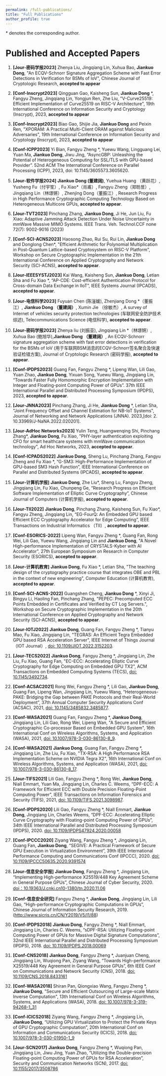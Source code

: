 ```yaml
---
permalink: /full-publications/
title: "Full Publications"
author_profile: true
---
```

 
\* denotes the corresponding author.

Published and Accepted Papers
======

1. **[Jour-密码学报2023]** Zhenya Liu, Jingqiang Lin, Xuhua Bao, **Jiankuo Dong**, "An ECQV-Schnorr Signature Aggregation Scheme with Fast Error Detections in Verification for BSMs of IoV", Chinese Journal of Cryptologic Research, **accepted to appear**

1. **[Conf-Inscrypt2023]** Qingguan Gao, Kaisheng Sun, **Jiankuo Dong** *, Fangyu Zheng, Jingqiang Lin, Yongjun Ren, Zhe Liu, "V-Curve25519: Efficient Implementation of Curve25519 on RISC-V Architecture", 19th International Conference on Information Security and Cryptology (Inscrypt), 2023, **accepted to appear**

1. **[Conf-Inscrypt2023]** Biao Gao, Shijie Jia, **Jiankuo Dong** and Peixin Ren, "XPORAM: A Practical Multi-Client ORAM against Malicious Adversaries", 19th International Conference on Information Security and Cryptology (Inscrypt), 2023, **accepted to appear**

1. **[Conf-ICPP2023]** Yi Bian, Fangyu Zheng *, Yuewu Wang, Lingguang Lei, Yuan Ma, **Jiankuo Dong**, Jiwu Jing, “AsyncGBP: Unleashing the Potential of Heterogeneous Computing for SSL/TLS with GPU-based Provider”. 52nd ACM The International Conference on Parallel Processing (ICPP), 2023, doi: 10.1145/3605573.3605620.

1. **[Jour-软件学报2024]** **Jiankuo Dong (董建阔)**, Yuehua Huang （黄跃花）, Yusheng Fu（付宇笙）, Fu Xiao*（肖甫）, Fangyu Zheng（郑昉昱）, Jingqiang Lin（林璟锵）, Zhenjing Dong（董振江）, Research Progress in High Performance Cryptographic Computing Technology Based on Heterogeneous Multicore GPUs, **accepted to appear**.

1. **[Jour-TVT2023]** Pinchang Zhang, **Jiankuo Dong**, Ji He, Jun Liu, Fu Xiao: Adaptive Jamming Attack Detection Under Noise Uncertainty in mmWave Massive MIMO Systems. IEEE Trans. Veh. Technol.CCF none 72(7): 9002-9016 (2023)

1. **[Conf-SCI-ACNS2023]** Haosong Zhao, Rui Su, Rui Lin, **Jiankuo Dong** and Donglong Chen*, "Efficient Arithmetic for Polynomial Multiplication in Post-Quantum Lattice-based Cryptosystem on RISC-V Platform",  Workshop on Secure Cryptographic Implementation in the 21th International Conference on Applied Cryptography and Network Security (SCI-ACNS), **accepted to appear**.

1. **[Jour-IEEESYSTJ2023]** Kai Wang, Kaisheng Sun, **Jiankuo Dong**, Letian Sha and Fu Xiao *, “AP-CDE: Cost-efficient Authentication Protocol for Cross-domain Data Exchange in IIoT”, IEEE Systems Journal (IPCADS), **accepted to appear**.

1. **[Jour-电信科学2023]** Fuyuan Chen (陈滏媛), Zhenjiang Dong *（董振江）,  **Jiankuo Dong （董建阔）**, Xumin Jie （徐敏杰）, A survey of Internet of vehicles security protection technologies (车联网安全防护技术综述), Telecommunications Science (电信科学), **accepted to appear**.

1. **[Jour-密码学报2023]** Zhenya liu (刘振亚), Jingqiang Lin *（林璟锵）, Xuhua Bao (鲍旭华),**Jiankuo Dong （董建阔）**, An ECQV-Schnorr signature aggregation scheme with fast error detections in verification for the BSMs of IoV (用于车联网BSM消息的ECQV-Schnorr签名聚合及快速验证检错方案), Journal of Cryptologic Research (密码学报), **accepted to appear**.

1. **[Conf-IPDPS2023]** Guang Fan, Fangyu Zheng *, Lipeng Wan, Lili Gao, Yuan Zhao, **Jiankuo Dong**, Yixuan Song, Yuewu Wang, Jingqiang Lin, “Towards Faster Fully Homomorphic Encryption Implementation with Integer and Floating-point Computing Power of GPUs”. 37th IEEE International Parallel and Distributed Processing Symposium (IPDPS), 2023, **accepted to appear**.

1. **[Jour-JNNA2023]** Pinchang Zhang, Ji He, **Jiankuo Dong** *, Letian Sha, "Joint Frequency Offset and Channel Estimation for NB-IoT Systems", Journal of Networking and Network Applications (JNNA). 2023,[doi: 2. 10.33969/J-NaNA.2022.020201].

1. **[Jour-AdHoc Networks2023]** Yulin Teng, Huangwenqing Shi, Pinchang Zhang*, **Jiankuo Dong**, Fu Xiao, "PHY-layer authentication exploiting CFO for smart healthcare systems with mmWave communication technology", Ad Hoc Networks, 2023,  **accepted to appear**.

1. **[Conf-ICPADS2022]** **Jiankuo Dong**, Sheng Lu, Pinchang Zhang, Fangyu Zheng and Fu Xiao *, “G-SM3: High-Performance Implementation of GPU-based SM3 Hash Function”, IEEE International Conference on Parallel and Distributed Systems (IPCADS), **accepted to appear**.

1. **[Jour-计算机学报]** **Jiankuo Dong**, Zhe Liu*, Sheng Lu, Fangyu Zheng, Jingqiang Lin, Fu Xiao, Chunpeng Ge, “Research Progress on Efficient Software Implementation of Elliptic Curve Cryptography”, Chinese Journal of Computers (计算机学报), **accepted to appear**.

1. **[Jour-TII2022]** **Jiankuo Dong**, Pinchang Zhang, Kaisheng Sun, Fu Xiao*, Fangyu Zheng, Jingqiang Lin, “EG-FourQ: An Embedded GPU based Efficient ECC Cryptography Accelerator for Edge Computing”, IEEE Transactions on Industrial Informatics （TII）, **accepted to appear**.

1. **[Conf-ESORICS-2022]** Lipeng Wan, Fangyu Zheng *, Guang Fan, Rong Wei, Lili Gao, Yuewu Wang, Jingqiang Lin and **Jiankuo Dong**, "A Novel High-performance Implementation of CRYSTALS-Kyber with AI Accelerator",  27th European Symposium on Research in Computer Security (ESORICS), **accepted to appear**.

1. **[Jour-计算机教育]** **Jiankuo Dong**, Fu Xiao *, Letian Sha, "The teaching design of the cryptography practice course that integrates OBE and PBL in the context of new engineering", Computer Education (计算机教育), **accepted to appear**.

1. **[Conf-SCI-ACNS-2022]** Guangshen Cheng, **Jiankuo Dong** *, Xinyi Ji, Bingyu Li, Haoling Fan, Pinchang Zhang, "PEPEC: Precomputed ECC Points Embedded in Certificates and Verified by CT Log Servers.",  Workshop on Secure Cryptographic Implementation in the 20th International Conference on Applied Cryptography and Network Security (SCI-ACNS), **accepted to appear**.

1. **[Jour-IOTJ2022]** **Jiankuo Dong**, Guang Fan, Fangyu Zheng *, Tianyu Mao, Fu Xiao, Jingqiang Lin, "TEGRAS: An Efficient Tegra Embedded GPU based RSA Acceleration Server",  IEEE Internet of Things Journal （IOT Journal）, [doi: 10.1109/JIOT.2022.3152203](https://ieeexplore.ieee.org/abstract/document/9716069).

1. **[Jour-TECS2022]** **Jiankuo Dong**, Fangyu Zheng *, Jingqiang Lin, Zhe Liu, Fu Xiao, Guang Fan, "EC-ECC: Accelerating Elliptic Curve Cryptography for Edge Computing on Embedded GPU TX2", ACM Transactions on Embedded Computing Systems (TECS),  [doi: 10.1145/3492734](https://dl.acm.org/doi/abs/10.1145/3492734).

1. **[Conf-ACSAC2021]** Rong Wei, Fangyu Zheng *, Lili Gao, **Jiankuo Dong**, Guang Fan, Lipeng Wan, Jingqiang Lin, Yuewu Wang,  “Heterogeneous-PAKE: Bridging the Gap between PAKE Protocols and their Real-World Deployment”, 37th Annual Computer Security Applications Conf (ACSAC), 2021, [doi: 10.1145/3485832.3485877](https://dl.acm.org/doi/10.1145/3485832.3485877).

1. **[Conf-WASA2021]** Guang Fan, Fangyu Zheng *, **Jiankuo Dong**, Jingqiang Lin, Lili Gao, Rong Wei, Lipeng Wan, "A Secure and Efficient Cryptographic Co-processor Based on Embedded GPU System", 16th International Conf on Wireless Algorithms, Systems, and Application (WASA), 2021, [doi: 10.1007/978-3-030-86130-8_9](https://link.springer.com/chapter/10.1007%2F978-3-030-86130-8_9).

1. **[Conf-WASA2021]** **Jiankuo Dong**, Guang Fan, Fangyu Zheng *, Jingqiang Lin, Zhe Liu, Fu Xiao, "TX-RSA: A High Performance RSA Implementation Scheme on NVIDIA Tegra X2", 16th International Conf on Wireless Algorithms, Systems, and Application (WASA), 2021, [doi: 10.1007/978-3-030-86130-8_17](https://link.springer.com/chapter/10.1007%2F978-3-030-86130-8_17).

1. **[Jour-TIFS2021]** Lili Gao, Fangyu Zheng *, Rong Wei, **Jiankuo Dong**, Niall Emmart, Yuan Ma, Jingqiang Lin, Charles C. Weems, “DPF-ECC: A Framework for Efficient ECC with Double Precision Floating-Point Computing Power", IEEE Transactions on Information Forensics and Security (TIFS), 2021, [doi: 10.1109/TIFS.2021.3098987](https://ieeexplore.ieee.org/document/9492115).

1. **[Conf-IPDPS2020]** Lili Gao, Fangyu Zheng *, Niall Emmart, **Jiankuo Dong**, Jingqiang Lin, Charles Weems, “DPF-ECC: Accelerating Elliptic Curve Cryptography with Floating-point Computing Power of GPUs”, 34th IEEE International Parallel and Distributed Processing Symposium (IPDPS), 2020. [doi: 10.1109/IPDPS47924.2020.00058](https://ieeexplore.ieee.org/abstract/document/9139772)

1. **[Conf-IPCCC2020]** Ziyang Wang, Fangyu Zheng *, Jingqiang Lin, Guang Fan, **Jiankuo Dong**, “SEGIVE: A Practical Framework of Secure GPU Execution in Virtualization Environment”, 39th IEEE International Performance Computing and Communications Conf (IPCCC), 2020. [doi: 10.1109/IPCCC50635.2020.9391574](https://ieeexplore.ieee.org/document/9391574)

1. **[Jour-信息安全学报]** **Jiankuo Dong**, Fangyu Zheng *, Jingqiang Lin, “Implementing High-performance X25519/448 Key Agreement Scheme in General Purpose GPUs”, Chinese Journal of Cyber Security, 2020. [doi：10.19363/J.cnki.cn10-1380/tn.2020.11.06](http://jcs.iie.ac.cn/xxaqxb/ch/reader/view_abstract.aspx?file_no=20200606&flag=1)

1. **[Conf-信息安全研究]** Fangyu Zheng *, **Jiankuo Dong**, Jingqiang Lin, Lili Gao, “High-performance Cryptographic Computations in GPUs”, Chinese Journal of Information Security Research, 2019. (http://www.sicris.cn/CN/Y2019/V5/I1/88)

1. **[Conf-IPDPS2018]** **Jiankuo Dong**, Fangyu Zheng *, Niall Emmart, Jingqiang Lin, Charles C. Weems, “sDPF-RSA: Utilizing Floating-point Computing Power of GPUs for Massive Digital Signature Computations”, 32nd IEEE International Parallel and Distributed Processing Symposium (IPDPS), 2018. [doi: 10.1109/IPDPS.2018.00069](https://ieeexplore.ieee.org/abstract/document/8425213)

1. **[Conf-CNS2018]** **Jiankuo Dong**, Fangyu Zheng *, Juanjuan Cheng, Jingqiang Lin, Wuqiong Pan, Ziyang Wang, “Towards High-performance X25519/448 Key Agreement in General Purpose GPUs”, 6th IEEE Conf on Communications and Network Security (CNS), 2018. [doi: 10.1109/CNS.2018.8433161](https://ieeexplore.ieee.org/abstract/document/8433161)

1. **[Conf-WASA2018]**  Shiran Pan, Qiongxiao Wang, Fangyu Zheng *, **Jiankuo Dong**, "Secure and Efficient Outsourcing of Large-scale Matrix Inverse Computation", 13th International Conf on Wireless Algorithms, Systems, and Applications (WASA), 2018. [doi: 10.1007/978-3-319-94268-1_31](https://link.springer.com/chapter/10.1007/978-3-319-94268-1_31)

1. **[Conf-ICICS2018]** Ziyang Wang, Fangyu Zheng *, Jingqiang Lin, **Jiankuo Dong**, “Utilizing GPU Virtualization to Protect the Private Keys of GPU Cryptographic Computation”, 20th International Conf on Information and Communications Security (ICICS), 2018. [doi: 10.1007/978-3-030-01950-1_9](https://link.springer.com/chapter/10.1007/978-3-030-01950-1_9)

1. **[Jour-SCN2017]** **Jiankuo Dong**, Fangyu Zheng *, Wuqiong Pan, Jingqiang Lin, Jiwu Jing, Yuan Zhao, “Utilizing the Double-precision Floating-point Computing Power of GPUs for RSA Acceleration”, Security and Communication Networks (SCN), 2017. [doi: 10.1155/2017/3508786](https://www.hindawi.com/Journals/scn/2017/3508786/)
